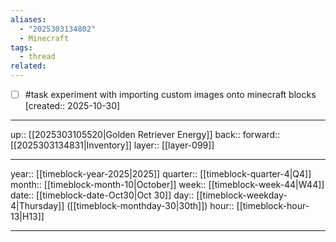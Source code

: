 ```yaml
---
aliases:
  - "2025303134802"
  - Minecraft
tags:
  - thread
related:
---
```


- [ ] #task experiment with importing custom images onto minecraft blocks  [created:: 2025-10-30]

***

up:: [[2025303105520|Golden Retriever Energy]]
back:: 
forward:: [[2025303134831|Inventory]]
layer:: [[layer-099]]

***

year:: [[timeblock-year-2025|2025]]
quarter:: [[timeblock-quarter-4|Q4]]
month:: [[timeblock-month-10|October]]
week:: [[timeblock-week-44|W44]]
date:: [[timeblock-date-Oct30|Oct 30]]
day:: [[timeblock-weekday-4|Thursday]] ([[timeblock-monthday-30|30th]])
hour:: [[timeblock-hour-13|H13]]

***
